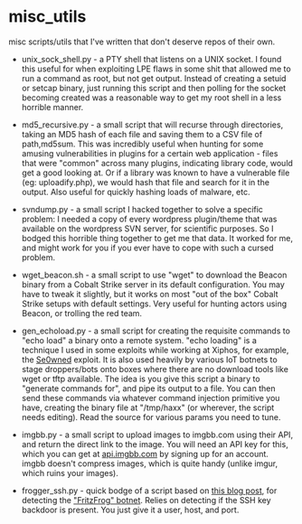 # misc_utils
misc scripts/utils that I've written that don't deserve repos of their own.

* unix_sock_shell.py - a PTY shell that listens on a UNIX socket. I found this useful for when exploiting LPE flaws in some shit that allowed me to run a command as root, but not get output. Instead of creating a setuid or setcap binary, just running this script and then polling for the socket becoming created was a reasonable way to get my root shell in a less horrible manner. 

* md5_recursive.py - a small script that will recurse through directories, taking an MD5 hash of each file and saving them to a CSV file of path,md5sum. This was incredibly useful when hunting for some amusing vulnerabilities in plugins for a certain web application - files that were "common" across many plugins, indicating library code, would get a good looking at. Or if a library was known to have a vulnerable file (eg: uploadify.php), we would hash that file and search for it in the output. Also useful for quickly hashing loads of malware, etc.

* svndump.py - a small script I hacked together to solve a specific problem: I needed a copy of every wordpress plugin/theme that was available on the wordpress SVN server, for scientific purposes. So I bodged this horrible thing together to get me that data. It worked for me, and might work for you if you ever have to cope with such a cursed problem.

* wget_beacon.sh - a small script to use "wget" to download the Beacon binary from a Cobalt Strike server in its default configuration. You may have to tweak it slightly, but it works on most "out of the box" Cobalt Strike setups with default settings. Very useful for hunting actors using Beacon, or trolling the red team. 

* gen_echoload.py - a small script for creating the requisite commands to "echo load" a binary onto a remote system. "echo loading" is a technique I used in some exploits while working at Xiphos, for example, the [Se0wned](https://github.com/XiphosResearch/exploits/tree/master/se0wned) exploit. It is also used heavily by various IoT botnets to stage droppers/bots onto boxes where there are no download tools like wget or tftp available. The idea is you give this script a binary to "generate commands for", and pipe its output to a file. You can then send these commands via whatever command injection primitive you have, creating the binary file at "/tmp/haxx" (or wherever, the script needs editing). Read the source for various params you need to tune.

* imgbb.py - a small script to upload images to imgbb.com using their API, and return the direct link to the image. You will need an API key for this, which you can get at [api.imgbb.com](api.imgbb.com) by signing up for an account. imgbb doesn't compress images, which is quite handy (unlike imgur, which ruins your images).

* frogger_ssh.py - quick bodge of a script based on [this blog post](https://rushter.com/blog/public-ssh-keys/), for detecting the ["FritzFrog" botnet](https://www.guardicore.com/2020/08/fritzfrog-p2p-botnet-infects-ssh-servers/). Relies on detecting if the SSH key backdoor is present. You just give it a user, host, and port.
